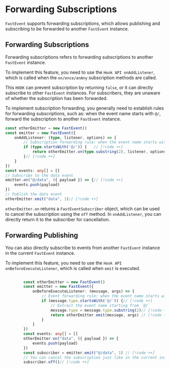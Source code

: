 # Forwarding Subscriptions

`FastEvent` supports forwarding subscriptions, which allows publishing and subscribing to be forwarded to another `FastEvent` instance.

## Forwarding Subscriptions

Forwarding subscriptions refers to forwarding subscriptions to another `FastEvent` instance.

To implement this feature, you need to use the `Hook API onAddListener`, which is called when the `on/once/anAny` subscription methods are called.

This `HOOK` can prevent subscription by returning `false`, or it can directly subscribe to other `FastEvent` instances.
For subscribers, they are unaware of whether the subscription has been forwarded.

To implement subscription forwarding, you generally need to establish rules for forwarding subscriptions, such as: when the event name starts with `@/`, forward the subscription to another `FastEvent` instance.

```ts
const otherEmitter = new FastEvent()
const emitter = new FastEvent({
    onAddListener: (type, listener, options) => {
        // Subscription forwarding rule: when the event name starts with `@/`, forward the subscription to another `FastEvent` instance
        if (type.startsWith('@/')) {   // [!code ++]
            return otherEmitter.on(type.substring(2), listener, options)// [!code ++]
        }// [!code ++]
    } 
})
const events: any[] = []
// Subscribe to the data event
emitter.on("@/data", ({ payload }) => {// [!code ++]
    events.push(payload)
}) 
// Publish the data event
otherEmitter.emit("data", 1)// [!code ++]

```

`otherEmitter.on` returns a `FastEventSubscriber` object, which can be used to cancel the subscription using the `off` method. In `onAddListener`, you can directly return it to the subscriber for cancellation.

## Forwarding Publishing

You can also directly subscribe to events from another `FastEvent` instance in the current `FastEvent` instance.

To implement this feature, you need to use the `Hook API onBeforeExecuteListener`, which is called when `emit` is executed.

```ts

        const otherEmitter = new FastEvent()
        const emitter = new FastEvent({ 
            onBeforeExecuteListener: (message, args) => {
                // Event forwarding rule: when the event name starts with `@/`, publish to another `FastEvent` instance
                if (message.type.startsWith('@/')) {// [!code ++]
                    // Extract the event name starting from `@/`
                    message.type = message.type.substring(2)// [!code ++]
                    return otherEmitter.emit(message, args) // [!code ++]
                }
            }
        })
        const events: any[] = []
        otherEmitter.on("data", ({ payload }) => {
            events.push(payload)
        }) 
        const subscriber = emitter.emit("@/data", 1) // [!code ++]
        // You can cancel the subscription just like in the current instance
        subscriber.off()// [!code ++]

```